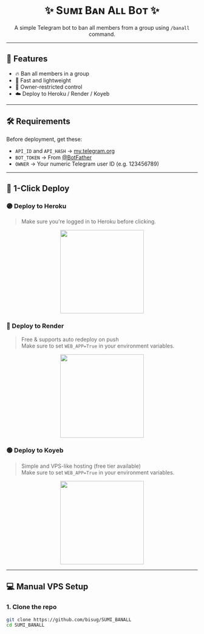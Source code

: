 <h1 align="center">✨ Sᴜᴍɪ Bᴀɴ Aʟʟ Bᴏᴛ ✨</h1>
<p align="center">A simple Telegram bot to ban all members from a group using <code>/banall</code> command.</p>

---

## 🧩 Features

- 🔥 Ban all members in a group
- 🤖 Fast and lightweight
- 🧑 Owner-restricted control
- ☁️ Deploy to Heroku / Render / Koyeb

---

## 🛠️ Requirements

Before deployment, get these:

- `API_ID` and `API_HASH` → [my.telegram.org](https://my.telegram.org/)
- `BOT_TOKEN` → From [@BotFather](https://t.me/BotFather)
- `OWNER` → Your numeric Telegram user ID (e.g. 123456789)

---

## 🚀 1-Click Deploy

### 🟣 Deploy to Heroku

> Make sure you're logged in to Heroku before clicking.

<p align="center">
  <a href="https://dashboard.heroku.com/new?template=https://github.com/bisug/SUMI_BANALL">
    <img src="https://img.shields.io/badge/Deploy%20to%20Heroku-772877?style=for-the-badge&logo=heroku&logoColor=white" width="220"/>
  </a>
</p>

### 🔵 Deploy to Render

> Free & supports auto redeploy on push <br>
> Make sure to set `WEB_APP=True` in your environment variables.

<p align="center">
  <a href="https://render.com/deploy?repo=https://github.com/bisug/SUMI_BANALL">
    <img src="https://img.shields.io/badge/Deploy%20to%20Render-46E3B7?style=for-the-badge&logo=render&logoColor=black" width="220"/>
  </a>
</p>

### 🟢 Deploy to Koyeb

> Simple and VPS-like hosting (free tier available) <br>
> Make sure to set `WEB_APP=True` in your environment variables.

<p align="center">
  <a href="https://app.koyeb.com/deploy?type=git&repository=github.com/bisug/SUMI_BANALL&branch=main">
    <img src="https://www.koyeb.com/static/images/deploy/button.svg" width="220"/>
  </a>
</p>

---

## 💻 Manual VPS Setup

### 1. Clone the repo

```bash
git clone https://github.com/bisug/SUMI_BANALL
cd SUMI_BANALL
